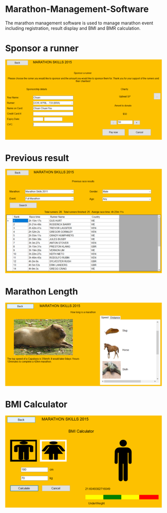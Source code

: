 # Marathon-Management-Software
The marathon management software is used to manage marathon event including registration, result display and BMI and BMR calculation. 


# Sponsor a runner
![](https://raw.githubusercontent.com/ChuaN15/Marathon-Management-Software/master/Capture.PNG)

# Previous result
![](https://raw.githubusercontent.com/ChuaN15/Marathon-Management-Software/master/Capture2.PNG)

# Marathon Length
![](https://raw.githubusercontent.com/ChuaN15/Marathon-Management-Software/master/how%20long.PNG)

# BMI Calculator
![](https://raw.githubusercontent.com/ChuaN15/Marathon-Management-Software/master/bmi2.PNG) 
